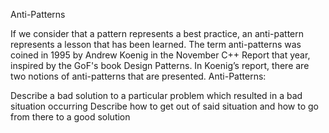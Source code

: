Anti-Patterns

If we consider that a pattern represents a best practice, an anti-pattern represents a lesson that has been learned. The term anti-patterns was coined in 1995 by Andrew Koenig in the November C++ Report that year, inspired by the GoF's book Design Patterns. In Koenig’s report, there are two notions of anti-patterns that are presented. Anti-Patterns:

Describe a bad solution to a particular problem which resulted in a bad situation occurring
Describe how to get out of said situation and how to go from there to a good solution